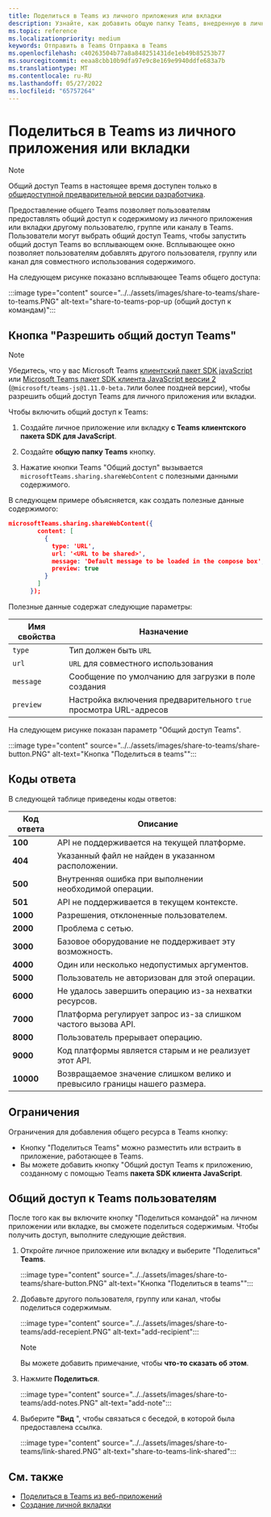 ```yaml
---
title: Поделиться в Teams из личного приложения или вкладки
description: Узнайте, как добавить общую папку Teams, внедренную в личное приложение или вкладку
ms.topic: reference
ms.localizationpriority: medium
keywords: Отправить в Teams Отправка в Teams
ms.openlocfilehash: c40263504b77a8a848251431de1eb49b85253b77
ms.sourcegitcommit: eeaa8cbb10b9dfa97e9c8e169e9940ddfe683a7b
ms.translationtype: MT
ms.contentlocale: ru-RU
ms.lasthandoff: 05/27/2022
ms.locfileid: "65757264"
---
```

# <a name="share-to-teams-from-personal-app-or-tab"></a>Поделиться в Teams из личного приложения или вкладки

> [!NOTE]
> Общий доступ Teams в настоящее время доступен только в [общедоступной предварительной версии разработчика](../../resources/dev-preview/developer-preview-intro.md).

Предоставление общего Teams позволяет пользователям предоставлять общий доступ к содержимому из личного приложения или вкладки другому пользователю, группе или каналу в Teams. Пользователи могут выбрать общий доступ Teams, чтобы запустить общий доступ Teams во всплывающем окне. Всплывающее окно позволяет пользователям добавлять другого пользователя, группу или канал для совместного использования содержимого.

На следующем рисунке показано всплывающее Teams общего доступа:

:::image type="content" source="../../assets/images/share-to-teams/share-to-teams.PNG" alt-text="share-to-teams-pop-up (общий доступ к командам)":::

## <a name="enable-share-to-teams-button"></a>Кнопка "Разрешить общий доступ Teams"

> [!NOTE]
> Убедитесь, что у вас Microsoft Teams [клиентский пакет SDK javaScript](../../tabs/how-to/using-teams-client-sdk.md) или [Microsoft Teams пакет SDK клиента JavaScript версии 2](../../tabs/how-to/using-teams-client-sdk.md) (`@microsoft/teams-js@1.11.0-beta.7`или более поздней версии), чтобы разрешить общий доступ Teams для личного приложения или вкладки.

Чтобы включить общий доступ к Teams:

1. Создайте личное приложение или вкладку **с Teams клиентского пакета SDK для JavaScript**.

2. Создайте **общую папку Teams** кнопку.

3. Нажатие кнопки Teams "Общий доступ" вызывается `microsoftTeams.sharing.shareWebContent` с полезными данными содержимого.

В следующем примере объясняется, как создать полезные данные содержимого:

```json
microsoftTeams.sharing.shareWebContent({
        content: [
          {
            type: 'URL',
            url: '<URL to be shared>',
            message: 'Default message to be loaded in the compose box',
            preview: true
          }
        ]
      });
```

Полезные данные содержат следующие параметры:

| Имя свойства | Назначение |
|---|---|
| `type` | Тип должен быть `URL` |
| `url` | `URL` для совместного использования |
|`message`| Сообщение по умолчанию для загрузки в поле создания |
| `preview` | Настройка включения предварительного `true` просмотра URL-адресов |

На следующем рисунке показан параметр "Общий доступ Teams".

:::image type="content" source="../../assets/images/share-to-teams/share-button.PNG" alt-text="Кнопка &quot;Поделиться в teams&quot;":::

## <a name="response-codes"></a>Коды ответа

В следующей таблице приведены коды ответов:

|Код ответа|Описание|
|---|---|
| **100** | API не поддерживается на текущей платформе. |
| **404** | Указанный файл не найден в указанном расположении. |
| **500** | Внутренняя ошибка при выполнении необходимой операции. |
| **501** | API не поддерживается в текущем контексте. |
| **1000** | Разрешения, отклоненные пользователем. |
| **2000** | Проблема с сетью. |
| **3000** | Базовое оборудование не поддерживает эту возможность. |
| **4000** | Один или несколько недопустимых аргументов. |
| **5000** | Пользователь не авторизован для этой операции. |
| **6000** | Не удалось завершить операцию из-за нехватки ресурсов. |
| **7000** | Платформа регулирует запрос из-за слишком частого вызова API. |
| **8000** | Пользователь прерывает операцию. |
| **9000** | Код платформы является старым и не реализует этот API. |
| **10000** | Возвращаемое значение слишком велико и превысило границы нашего размера. |

## <a name="limitations"></a>Ограничения

Ограничения для добавления общего ресурса в Teams кнопку:

* Кнопку "Поделиться Teams" можно разместить или встраить в приложение, работающее в Teams.
* Вы можете добавить кнопку "Общий доступ Teams к приложению, созданному с помощью Teams **пакета SDK клиента JavaScript**.

## <a name="end-user-share-to-teams-experience"></a>Общий доступ к Teams пользователям

После того как вы включите кнопку "Поделиться командой" на личном приложении или вкладке, вы сможете поделиться содержимым. Чтобы получить доступ, выполните следующие действия.

1. Откройте личное приложение или вкладку и выберите "Поделиться" **Teams**.

    :::image type="content" source="../../assets/images/share-to-teams/share-button.PNG" alt-text="Кнопка &quot;Поделиться в teams&quot;":::

2. Добавьте другого пользователя, группу или канал, чтобы поделиться содержимым.

    :::image type="content" source="../../assets/images/share-to-teams/add-recepient.PNG" alt-text="add-recipient":::

    > [!NOTE]
    > Вы можете добавить примечание, чтобы **что-то сказать об этом**.

3. Нажмите **Поделиться**.

   :::image type="content" source="../../assets/images/share-to-teams/add-notes.PNG" alt-text="add-note":::

4. Выберите **"Вид** ", чтобы связаться с беседой, в которой была предоставлена ссылка.

   :::image type="content" source="../../assets/images/share-to-teams/link-shared.PNG" alt-text="share-to-teams-link-shared":::

## <a name="see-also"></a>См. также

* [Поделиться в Teams из веб-приложений](share-to-teams-from-web-apps.md)
* [Создание личной вкладки](../../tabs/how-to/create-personal-tab.md)
